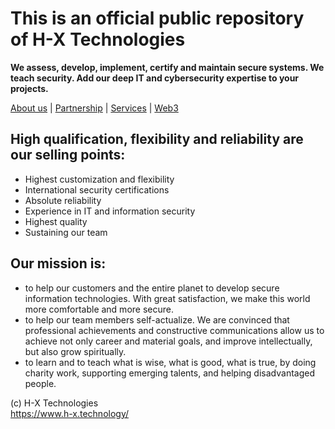 <h1> This is an official public repository of H-X Technologies</h1>

<strong>We assess, develop, implement, certify and maintain secure systems. 
We teach security. 
Add our deep IT and cybersecurity expertise to your projects.
</strong>

<a href='https://www.h-x.technology/company'>About us</a> | <a href='https://www.h-x.technology/doing-business-together'>Partnership</a> | <a href='https://www.h-x.technology/services'>Services</a> | <a href='https://www.h-x.technology/offers/blockchain-cryptocurrency'>Web3</a>

<h2>High qualification, flexibility and reliability are our selling points:</h2>
<ul>
<li>Highest customization and flexibility
<li>International security certifications
<li>Absolute reliability
<li>Experience in IT and information security
<li>Highest quality
<li>Sustaining our team
</ul>

<h2>Our mission is:</h2>
<ul>
<li>to help our customers and the entire planet to develop secure information technologies. With great satisfaction, we make this world more comfortable and more secure.
<li>to help our team members self-actualize. We are convinced that professional achievements and constructive communications allow us to achieve not only career and material goals, and improve intellectually, but also grow spiritually.
<li>to learn and to teach what is wise, what is good, what is true, by doing charity work, supporting emerging talents, and helping disadvantaged people.
</ul>

(c) H-X Technologies<br>
https://www.h-x.technology/
